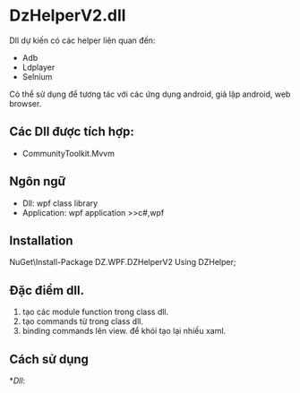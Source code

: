 # DzHelperV2.dll
Dll dự kiến có các helper liên quan đến:
- Adb
- Ldplayer
- Selnium

Có thể sử dụng để tương tác với các ứng dụng android, giả lập android, web browser.

## Các Dll được tích hợp:
- CommunityToolkit.Mvvm


## Ngôn ngữ
- Dll: wpf class library
- Application: wpf application >>c#,wpf

## Installation
NuGet\Install-Package DZ.WPF.DZHelperV2
Using DZHelper;

## Đặc điểm dll.
1. tạo các module function trong class dll.
2. tạo commands từ trong class dll.
3. binding commands lên view. để khỏi tạo lại nhiều xaml.

## Cách sử dụng
**Dll*:

